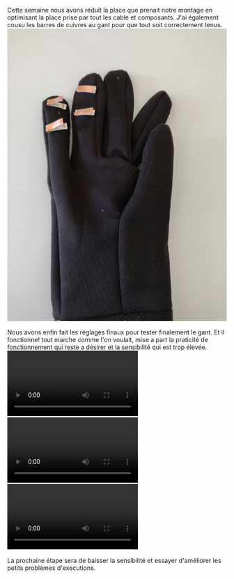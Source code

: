 Cette semaine nous avons réduit la place que prenait notre montage en optimisant la place prise par tout les cable et composants.
J'ai également cousu les barres de cuivres au gant pour que tout soit correctement tenus.  
![Couture gant](https://github.com/Axel06c/Gant-Musical-Arduino/blob/master/lib/Images/Couture%20cuivre%20gant.jpg)  

Nous avons enfin fait les réglages finaux pour tester finalement le gant.
Et il fonctionne! tout marche comme l'on voulait, mise a part la praticité de fonctionnement qui reste a désirer et la sensibilité qui est trop élevée.
![vidéo gant 1](https://github.com/Axel06c/Gant-Musical-Arduino/blob/master/lib/Images/video%20gant%201.mp4)
![vidéo gant 2](https://github.com/Axel06c/Gant-Musical-Arduino/blob/master/lib/Images/video%20gant%202.mp4)
![vidéo gant 3](https://github.com/Axel06c/Gant-Musical-Arduino/blob/master/lib/Images/video%20gant%203.mp4)


La prochaine étape sera de baisser la sensibilité et essayer d'améliorer les petits problèmes d'executions.
